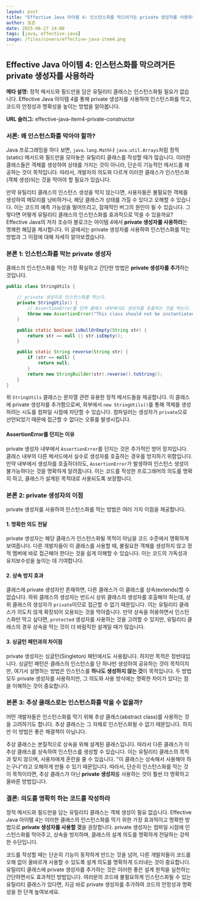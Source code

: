```yaml
---
layout: post
title: "Effective Java 아이템 4: 인스턴스화를 막으려거든 private 생성자를 사용하라"
author: 효준
date: 2025-06-27 14:00
tags: [java, effective-java]
image: /files/covers/effective-java-item4.png
---
```


## Effective Java 아이템 4: 인스턴스화를 막으려거든 private 생성자를 사용하라

**메타 설명:** 정적 메서드와 필드만을 담은 유틸리티 클래스는 인스턴스화될 필요가 없습니다. Effective Java 아이템 4를 통해 private 생성자를 사용하여 인스턴스화를 막고, 코드의 안정성과 명확성을 높이는 방법을 알아봅니다.

**URL 슬러그:** effective-java-item4-private-constructor

### 서론: 왜 인스턴스화를 막아야 할까?

Java 프로그래밍을 하다 보면, `java.lang.Math`나 `java.util.Arrays`처럼 정적(static) 메서드와 필드만을 모아놓은 유틸리티 클래스를 작성할 때가 많습니다. 이러한 클래스들은 객체를 생성하여 상태를 가지는 것이 아니라, 단순히 기능적인 메서드를 제공하는 것이 목적입니다. 따라서, 개발자의 의도와 다르게 이러한 클래스가 인스턴스화(객체 생성)되는 것을 막아야 할 필요가 있습니다.

만약 유틸리티 클래스의 인스턴스 생성을 막지 않는다면, 사용자들은 불필요한 객체를 생성하여 메모리를 낭비하거나, 해당 클래스가 상태를 가질 수 있다고 오해할 수 있습니다. 이는 코드의 예측 가능성을 떨어뜨리고, 잠재적인 버그의 원인이 될 수 있습니다. 그렇다면 어떻게 유틸리티 클래스의 인스턴스화를 효과적으로 막을 수 있을까요? Effective Java의 저자 조슈아 블로크는 아이템 4에서 **private 생성자를 사용하라**는 명쾌한 해답을 제시합니다. 이 글에서는 private 생성자를 사용하여 인스턴스화를 막는 방법과 그 이점에 대해 자세히 알아보겠습니다.

### 본론 1: 인스턴스화를 막는 private 생성자

클래스의 인스턴스화를 막는 가장 확실하고 간단한 방법은 **private 생성자를 추가**하는 것입니다. 

```java
public class StringUtils {

    // private 생성자로 인스턴스화를 막는다.
    private StringUtils() {
        // AssertionError를 던져 클래스 내부에서도 생성자를 호출하는 것을 막는다.
        throw new AssertionError("This class should not be instantiated.");
    }

    public static boolean isNullOrEmpty(String str) {
        return str == null || str.isEmpty();
    }

    public static String reverse(String str) {
        if (str == null) {
            return null;
        }
        return new StringBuilder(str).reverse().toString();
    }
}
```

위 `StringUtils` 클래스는 문자열 관련 유용한 정적 메서드들을 제공합니다. 이 클래스에 private 생성자를 추가함으로써, 외부에서 `new StringUtils()`를 통해 객체를 생성하려는 시도를 컴파일 시점에 차단할 수 있습니다. 컴파일러는 생성자가 `private`으로 선언되었기 때문에 접근할 수 없다는 오류를 발생시킵니다.

#### AssertionError를 던지는 이유

private 생성자 내부에서 `AssertionError`를 던지는 것은 추가적인 방어 장치입니다. 클래스 내부의 다른 메서드에서 실수로 생성자를 호출하는 경우를 방지하기 위함입니다. 만약 내부에서 생성자를 호출하더라도, `AssertionError`가 발생하여 인스턴스 생성이 불가능하다는 것을 명확하게 알려줍니다. 이는 코드를 작성한 프로그래머의 의도를 명확히 하고, 클래스가 설계된 목적대로 사용되도록 보장합니다.

### 본론 2: private 생성자의 이점

private 생성자를 사용하여 인스턴스화를 막는 방법은 여러 가지 이점을 제공합니다.

#### 1. 명확한 의도 전달

private 생성자는 해당 클래스가 인스턴스화될 목적이 아님을 코드 수준에서 명확하게 보여줍니다. 다른 개발자들이 이 클래스를 사용할 때, 불필요한 객체를 생성하지 않고 정적 멤버에 바로 접근해야 한다는 것을 쉽게 이해할 수 있습니다. 이는 코드의 가독성과 유지보수성을 높이는 데 기여합니다.

#### 2. 상속 방지 효과

클래스에 private 생성자만 존재하면, 다른 클래스가 이 클래스를 상속(extends)할 수 없습니다. 하위 클래스의 생성자는 반드시 상위 클래스의 생성자를 호출해야 하는데, 상위 클래스의 생성자가 `private`이므로 접근할 수 없기 때문입니다. 이는 유틸리티 클래스가 의도치 않게 확장되어 오용되는 것을 막아줍니다. 만약 상속을 허용하면서 인스턴스화만 막고 싶다면, `protected` 생성자를 사용하는 것을 고려할 수 있지만, 유틸리티 클래스의 경우 상속을 막는 것이 더 바람직한 설계일 때가 많습니다.

#### 3. 싱글턴 패턴과의 차이점

private 생성자는 싱글턴(Singleton) 패턴에서도 사용됩니다. 하지만 목적은 정반대입니다. 싱글턴 패턴은 클래스의 인스턴스를 단 하나만 생성하여 공유하는 것이 목적이지만, 여기서 설명하는 방법은 인스턴스를 **하나도 생성하지 않는 것**이 목적입니다. 두 방법 모두 private 생성자를 사용하지만, 그 의도와 사용 방식에는 명확한 차이가 있다는 점을 이해하는 것이 중요합니다.

### 본론 3: 추상 클래스로는 인스턴스화를 막을 수 없을까?

어떤 개발자들은 인스턴스화를 막기 위해 추상 클래스(abstract class)를 사용하는 것을 고려하기도 합니다. 추상 클래스는 그 자체로 인스턴스화될 수 없기 때문입니다. 하지만 이 방법은 좋은 해결책이 아닙니다.

추상 클래스는 본질적으로 상속을 위해 설계된 클래스입니다. 따라서 다른 클래스가 이 추상 클래스를 상속하여 인스턴스를 생성할 수 있습니다. 이는 유틸리티 클래스의 목적과 맞지 않으며, 사용자에게 혼란을 줄 수 있습니다. "이 클래스는 상속해서 사용해야 하는구나"라고 오해하게 만들 수 있기 때문입니다. 따라서, 단순히 인스턴스화를 막는 것이 목적이라면, 추상 클래스가 아닌 **private 생성자**를 사용하는 것이 훨씬 더 명확하고 올바른 방법입니다.

### 결론: 의도를 명확히 하는 코드를 작성하라

정적 메서드와 필드만을 담는 유틸리티 클래스는 객체 생성이 필요 없습니다. Effective Java 아이템 4는 이러한 클래스의 인스턴스화를 막기 위한 가장 효과적이고 명확한 방법으로 **private 생성자를 사용할 것**을 권장합니다. private 생성자는 컴파일 시점에 인스턴스화를 막아주고, 상속을 방지하며, 클래스의 설계 의도를 명확하게 전달하는 강력한 수단입니다.

코드를 작성할 때는 단순히 기능이 동작하게 만드는 것을 넘어, 다른 개발자들이 코드를 오해 없이 올바르게 사용할 수 있도록 설계 의도를 명확하게 드러내는 것이 중요합니다. 유틸리티 클래스에 private 생성자를 추가하는 것은 이러한 좋은 설계 원칙을 실천하는 간단하면서도 효과적인 방법입니다. 여러분의 코드에 불필요하게 인스턴스화될 수 있는 유틸리티 클래스가 있다면, 지금 바로 private 생성자를 추가하여 코드의 안정성과 명확성을 한 단계 높여보세요.
